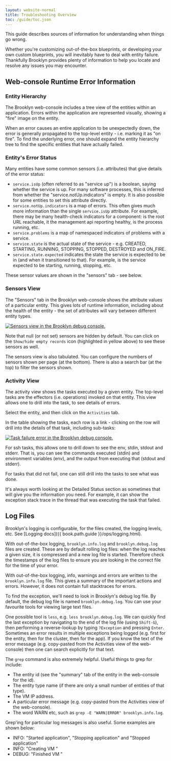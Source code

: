 ```yaml
---
layout: website-normal
title: Troubleshooting Overview
toc: /guide/toc.json
---
```


This guide describes sources of information for understanding when things go wrong.

Whether you're customizing out-of-the-box blueprints, or developing your own custom blueprints, you will
inevitably have to deal with entity failure. Thankfully Brooklyn provides plenty of information to help 
you locate and resolve any issues you may encounter.


## Web-console Runtime Error Information
 
### Entity Hierarchy

The Brooklyn web-console includes a tree view of the entities within an application. Errors within the
application are represented visually, showing a "fire" image on the entity.

When an error causes an entire application to be unexpectedly down, the error is generally propagated to the
top-level entity - i.e. marking it as "on fire". To find the underlying error, one should expand the entity
hierarchy tree to find the specific entities that have actually failed.


### Entity's Error Status

Many entities have some common sensors (i.e. attributes) that give details of the error status:

* `service.isUp` (often referred to as "service up") is a boolean, saying whether the service is up. For many 
  software processes, this is inferred from whether the "service.notUp.indicators" is empty. It is also
  possible for some entities to set this attribute directly.
* `service.notUp.indicators` is a map of errors. This often gives much more information than the single 
  `service.isUp` attribute. For example, there may be many health-check indicators for a component: 
  is the root URL reachable, it the management api reporting healthy, is the process running, etc.
* `service.problems` is a map of namespaced indicators of problems with a service.
* `service.state` is the actual state of the service - e.g. CREATED, STARTING, RUNNING, STOPPING, STOPPED, 
  DESTROYED and ON_FIRE.
* `service.state.expected` indicates the state the service is expected to be in (and when it transitioned to that).
  For example, is the service expected to be starting, running, stopping, etc.

These sensor values are shown in the "sensors" tab - see below.


### Sensors View

The "Sensors" tab in the Brooklyn web-console shows the attribute values of a particular entity.
This gives lots of runtime information, including about the health of the entity - the 
set of attributes will vary between different entity types.

[![Sensors view in the Brooklyn debug console.](images/jmx-sensors.png)](images/jmx-sensors-large.png)

Note that null (or not set) sensors are hidden by default. You can click on the `Show/hide empty records` 
icon (highlighted in yellow above) to see these sensors as well.

The sensors view is also tabulated. You can configure the numbers of sensors shown per page 
(at the bottom). There is also a search bar (at the top) to filter the sensors shown.


### Activity View

The activity view shows the tasks executed by a given entity. The top-level tasks are the effectors
(i.e. operations) invoked on that entity. This view allows one to drill into the task, to 
see details of errors.

Select the entity, and then click on the `Activities` tab.

In the table showing the tasks, each row is a link - clicking on the row will drill into the details of that task, 
including sub-tasks:

[![Task failure error in the Brooklyn debug console.](images/failed-task.png)](images/failed-task-large.png)

For ssh tasks, this allows one to drill down to see the env, stdin, stdout and stderr. That is, you can see the
commands executed (stdin) and environment variables (env), and the output from executing that (stdout and stderr). 

For tasks that did not fail, one can still drill into the tasks to see what was done.

It's always worth looking at the Detailed Status section as sometimes that will give you the information you need.
For example, it can show the exception stack trace in the thread that was executing the task that failed.


## Log Files

Brooklyn's logging is configurable, for the files created, the logging levels, etc. 
See [Logging docs]({{ book.path.guide }}/ops/logging.html).

With out-of-the-box logging, `brooklyn.info.log` and `brooklyn.debug.log` files are created. These are by default 
rolling log files: when the log reaches a given size, it is compressed and a new log file is started.
Therefore check the timestamps of the log files to ensure you are looking in the correct file for the 
time of your error.

With out-of-the-box logging, info, warnings and errors are written to the `brooklyn.info.log` file. This gives
a summary of the important actions and errors. However, it does not contain full stacktraces for errors.

To find the exception, we'll need to look in Brooklyn's debug log file. By default, the debug log file
is named `brooklyn.debug.log`. You can use your favourite tools for viewing large text files. 

One possible tool is `less`, e.g. `less brooklyn.debug.log`. We can quickly find the last exception 
by navigating to the end of the log file (using `Shift-G`), then performing a reverse-lookup by typing `?Exception` 
and pressing `Enter`. Sometimes an error results in multiple exceptions being logged (e.g. first for the
entity, then for the cluster, then for the app). If you know the text of the error message (e.g. copy-pasted
from the Activities view of the web-console) then one can search explicitly for that text.

The `grep` command is also extremely helpful. Useful things to grep for include:

* The entity id (see the "summary" tab of the entity in the web-console for the id).
* The entity type name (if there are only a small number of entities of that type). 
* The VM IP address.
* A particular error message (e.g. copy-pasted from the Activities view of the web-console).
* The word WARN etc, such as `grep -E "WARN|ERROR" brooklyn.info.log`.

Grep'ing for particular log messages is also useful. Some examples are shown below:

* INFO: "Started application", "Stopping application" and "Stopped application"
* INFO: "Creating VM "
* DEBUG: "Finished VM "
